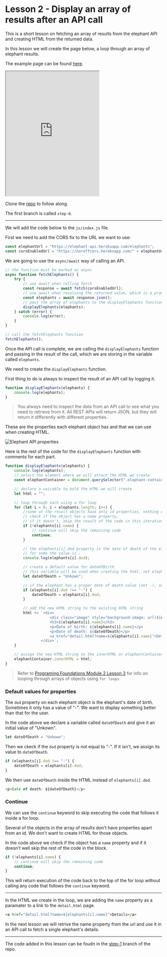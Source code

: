 # Lesson 2 - Display an array of results after an API call

This is a short lesson on fetching an array of results from the elephant API and creating HTML from the returned data.

In this lesson we will create the page below, a loop through an array of elephant results.

The example page can be found <a href="https://js-api-calls-step-1.netlify.com/" target="_blank">here</a>.

<iframe src="https://js-api-calls-step-1.netlify.com/" style="height:400px"></iframe>

Clone the [repo](https://github.com/javascript-repositories/javascript-1-api-calls) to follow along.

The first branch is called `step-0`.

---

We will add the code below to the `js/index.js` file.

First we need to add the CORS fix to the URL we want to use:

```js
const elephantUrl = "https://elephant-api.herokuapp.com/elephants";
const corsEnabledUrl = "https://noroffcors.herokuapp.com/" + elephantUrl;
```

We are going to use the `async/await` way of calling an API.

```js
// the function must be marked as async
async function fetchElephants() {
    try {
        // use await when calling fetch
        const response = await fetch(corsEnabledUrl);
        // use await when resolving the returned value, which is a promise
        const elephants = await response.json();
        // pass the array of elephants to the displayElephants function
        displayElephants(elephants);
    } catch (error) {
        console.log(error);
    }
}

// call the fetchElephants function
fetchElephants();
```

Once the API call is complete, we are calling the `displayElephants` function and passing in the result of the call, which we are storing in the variable called `elephants`.

We need to create the `displayElephants` function.

First thing to do is always to inspect the result of an API call by logging it.

```js
function displayElephants(elephants) {
    console.log(elephants);
}
```

> You always need to inspect the data from an API call to see what you need to retrieve from it. All REST APIs will return JSON, but they will return it differently with different properties.

These are the properties each elephant object has and that we can use when creating HTML.

<img src="/images/js1/elephant-api-properties.png" alt="Elephant API properties" style="max-width:800px">

Here is the rest of the code for the `displayElephants` function with comments for each part.

```js
function displayElephants(elephants) {
    console.log(elephants);
    // select the element where we will attach the HTML we create
    const elephantContainer = document.querySelector(".elephant-container");

    // declare a vairable to hold the HTML we will create
    let html = "";

    // loop through each using a for loop
    for (let i = 0; i < elephants.length; i++) {
        //some of the result objects have only id properties, nothing else
        // check if the object has a name property,
        // if it doesn't, skip the result of the code in this iteration of the loop and go to the next object
        if (!elephants[i].name) {
            // continue will skip the remaining code
            continue;
        }

        // the elephants[i].dod property is the date of death of the elephant, but some elephants don't have a proper value
        // for some the value is -
        console.log(elephants[i].dod);

        // create a default value for dateOfBirth
        // this variable will be used when creating the html, not elephants[i].dod
        let dateOfDeath = "Unkown";

        // if the elephant has a proper date of death value (not -), assign it to the dateOfDeath variable
        if (elephants[i].dod !== "-") {
            dateOfDeath = elephants[i].dod;
        }

        // add the new HTML string to the existing HTML string
        html += `<div>
                    <div class="image" style="background-image: url(${elephants[i].image});"></div>
                    <h3>${elephants[i].name}</h3>
                    <p>Date of birth: ${elephants[i].name}</p>                    
                    <p>Date of death: ${dateOfDeath}</p>
                    <a href="detail.html?name=${elephants[i].name}">Details</a>
                </div>`;
    }

    // assign the new HTML string to the innerHTML or elephantContainer
    elephantContainer.innerHTML = html;
}
```

> Refer to [Programing Foundations Module 2 Lesson 3](https://interactive-content.now.sh/programming-foundations/2/3) for info on looping through arrays of objects using `for loops`

### Default values for properties

The `dod` property on each elephant object is the elephant's date of birth. Sometimes it only has a value of "-". We want to display something better than that for the user.

In the code above we declare a variable called `dateOfDeath` and give it an initial value of "Unkown".

```js
let dateOfDeath = "Unkown";
```

Then we ckeck if the `dod` property is not equal to "-". If it isn't, we assign its value to `dateOfDeath`.

```js
if (elephants[i].dod !== "-") {
    dateOfDeath = elephants[i].dod;
}
```

We then use `dateOfDeath` inside the HTML instead of `elephants[i].dod`.

```js
<p>Date of death: ${dateOfDeath}</p>
```

### Continue

We can use the `continue` keyword to skip executing the code that follows it inside a for loop.

Several of the objects in the array of results don't have properties apart from an id. We don't want to create HTML for those objects.

In the code above we check if the object has a `name` property and if it doesn't well skip the rest of the code in the block.

```js
if (!elephants[i].name) {
    // continue will skip the remaining code
    continue;
}
```

This will return execution of the code back to the top of the for loop without calling any code that follows the `continue` keyword.

---

In the HTML we create in the loop, we are adding the `name` property as a paramater to a link to the `detail.html` page.

```html
<a href="detail.html?name=${elephants[i].name}">Details</a>
```

In the next lesson we will retrive the name property from the url and use it in an API call to fetch a single elephant's details.

---

The code added in this lesson can be foudn in the <a href="https://github.com/javascript-repositories/javascript-1-api-calls/blob/step-1/js/index.js" target="_blank">step-1</a> branch of the repo.

<!-- ---

[Go to lesson 3](3)

--- -->
